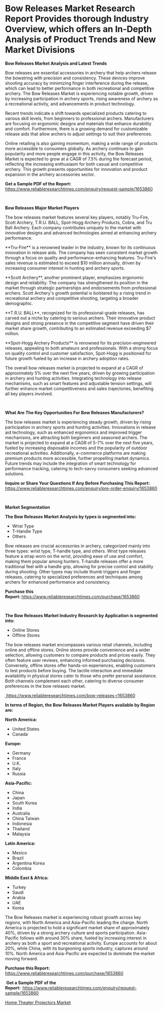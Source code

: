 <p><h1>Bow Releases Market Research Report Provides thorough Industry Overview, which offers an In-Depth Analysis of Product Trends and New Market Divisions</h1></p><p><strong>Bow Releases Market Analysis and Latest Trends</strong></p>
<p><p>Bow releases are essential accessories in archery that help archers release the bowstring with precision and consistency. These devices improve shooting accuracy by minimizing finger interference during the release, which can lead to better performance in both recreational and competitive archery. The Bow Releases Market is experiencing notable growth, driven by increasing participation in archery sports, rising awareness of archery as a recreational activity, and advancements in product technology.</p><p>Recent trends indicate a shift towards specialized products catering to various skill levels, from beginners to professional archers. Manufacturers are focusing on ergonomic designs and materials that enhance durability and comfort. Furthermore, there is a growing demand for customizable release aids that allow archers to adjust settings to suit their preferences. </p><p>Online retailing is also gaining momentum, making a wide range of products more accessible to consumers globally. As archery continues to gain popularity and more people engage in this activity, the Bow Releases Market is expected to grow at a CAGR of 7.5% during the forecast period, reflecting the increasing enthusiasm for both casual and competitive archery. This growth presents opportunities for innovation and product expansion in the archery accessories sector.</p></p>
<p><strong>Get a Sample PDF of the Report:&nbsp;</strong> <a href="https://www.reliableresearchtimes.com/enquiry/request-sample/1653860?utm_campaign=2792&utm_medium=2&utm_source=Github&utm_content=ia&utm_term=07032025&utm_id=bow-releases">https://www.reliableresearchtimes.com/enquiry/request-sample/1653860</a></p>
<p>&nbsp;</p>
<p><strong>Bow Releases Major Market Players</strong></p>
<p><p>The bow releases market features several key players, notably Tru-Fire, Scott Archery, T.R.U. BALL, Spot-Hogg Archery Products, Cobra, and Tru Ball Archery. Each company contributes uniquely to the market with innovative designs and advanced technologies aimed at enhancing archery performance.</p><p>**Tru-Fire** is a renowned leader in the industry, known for its continuous innovation in release aids. The company has seen consistent market growth through a focus on quality and performance-enhancing features. Tru-Fire's sales revenue is estimated to exceed $10 million annually, driven by increasing consumer interest in hunting and archery sports.</p><p>**Scott Archery**, another prominent player, emphasizes ergonomic design and reliability. The company has strengthened its position in the market through strategic partnerships and endorsements from professional archers. Scott Archery's growth potential is bolstered by a rising trend in recreational archery and competitive shooting, targeting a broader demographic.</p><p>**T.R.U. BALL**, recognized for its professional-grade releases, has carved out a niche by catering to serious archers. Their innovative product designs and strong presence in the competitive segment have driven their market share growth, contributing to an estimated revenue exceeding $7 million.</p><p>**Spot-Hogg Archery Products** is renowned for its precision-engineered releases, appealing to both amateurs and professionals. With a strong focus on quality control and customer satisfaction, Spot-Hogg is positioned for future growth fueled by an increase in archery adoption rates.</p><p>The overall bow releases market is projected to expand at a CAGR of approximately 5% over the next five years, driven by growing participation in archery and hunting activities. Integrating technology into release mechanisms, such as smart features and adjustable tension settings, will further enhance market competitiveness and sales trajectories, benefiting all key players involved.</p></p>
<p>&nbsp;</p>
<p><strong>What Are The Key Opportunities For Bow Releases Manufacturers?</strong></p>
<p><p>The bow releases market is experiencing steady growth, driven by rising participation in archery sports and hunting activities. Innovations in release aid technology, such as enhanced ergonomics and improved trigger mechanisms, are attracting both beginners and seasoned archers. The market is projected to expand at a CAGR of 5-7% over the next five years, fueled by increasing disposable incomes and the popularity of outdoor recreational activities. Additionally, e-commerce platforms are making premium products more accessible, further propelling market dynamics. Future trends may include the integration of smart technology for performance tracking, catering to tech-savvy consumers seeking advanced solutions.</p></p>
<p><strong>Inquire or Share Your Questions If Any Before Purchasing This Report:</strong> <a href="https://www.reliableresearchtimes.com/enquiry/pre-order-enquiry/1653860?utm_campaign=2792&utm_medium=2&utm_source=Github&utm_content=ia&utm_term=07032025&utm_id=bow-releases">https://www.reliableresearchtimes.com/enquiry/pre-order-enquiry/1653860</a></p>
<p>&nbsp;</p>
<p><strong>Market Segmentation</strong></p>
<p><strong>The Bow Releases Market Analysis by types is segmented into:</strong></p>
<p><ul><li>Wrist Type</li><li>T-Handle Type</li><li>Others</li></ul></p>
<p><p>Bow releases are crucial accessories in archery, categorized mainly into three types: wrist type, T-handle type, and others. Wrist type releases feature a strap worn on the wrist, providing ease of use and comfort, making them popular among hunters. T-handle releases offer a more traditional feel with a handle grip, allowing for precise control and stability during shooting. Other types may include thumb triggers and finger releases, catering to specialized preferences and techniques among archers for enhanced performance and consistency.</p></p>
<p><strong>Purchase this Report:&nbsp;</strong><a href="https://www.reliableresearchtimes.com/purchase/1653860?utm_campaign=2792&utm_medium=2&utm_source=Github&utm_content=ia&utm_term=07032025&utm_id=bow-releases">https://www.reliableresearchtimes.com/purchase/1653860</a></p>
<p>&nbsp;</p>
<p><strong>The Bow Releases Market Industry Research by Application is segmented into:</strong></p>
<p><ul><li>Online Stores</li><li>Offline Stores</li></ul></p>
<p><p>The bow releases market encompasses various retail channels, including online and offline stores. Online stores provide convenience and a wider selection, allowing customers to compare products and prices easily. They often feature user reviews, enhancing informed purchasing decisions. Conversely, offline stores offer hands-on experiences, enabling customers to test products before buying. The tactile interaction and immediate availability in physical stores cater to those who prefer personal assistance. Both channels complement each other, catering to diverse consumer preferences in the bow releases market.</p></p>
<p><a href="https://www.reliableresearchtimes.com/bow-releases-r1653860?utm_campaign=2792&utm_medium=2&utm_source=Github&utm_content=ia&utm_term=07032025&utm_id=bow-releases">&nbsp;https://www.reliableresearchtimes.com/bow-releases-r1653860</a></p>
<p><strong>In terms of Region, the Bow Releases Market Players available by Region are:</strong></p>
<p>
    <p> <strong> North America: </strong>
        <ul>
            <li>United States</li>
            <li>Canada</li>
        </ul>
        </p> 
    <p> <strong> Europe: </strong>
        <ul>
            <li>Germany</li>
            <li>France</li>
            <li>U.K.</li>
            <li>Italy</li>
            <li>Russia</li>
        </ul>
        </p> 
    <p> <strong> Asia-Pacific: </strong>
        <ul>
            <li>China</li>
            <li>Japan</li>
            <li>South Korea</li>
            <li>India</li>
            <li>Australia</li>
            <li>China Taiwan</li>
            <li>Indonesia</li>
            <li>Thailand</li>
            <li>Malaysia</li>
        </ul>
        </p> 
    <p> <strong> Latin America: </strong>
        <ul>
            <li>Mexico</li>
            <li>Brazil</li>
            <li>Argentina Korea</li>
            <li>Colombia</li>
        </ul>
        </p> 
    <p> <strong> Middle East & Africa: </strong>
        <ul>
            <li>Turkey</li>
            <li>Saudi</li>
            <li>Arabia</li>
            <li>UAE</li>
            <li>Korea</li>
        </ul>
    </p>
    </p>
<p><p>The Bow Releases market is experiencing robust growth across key regions, with North America and Asia-Pacific leading the charge. North America is projected to hold a significant market share of approximately 40%, driven by a strong archery culture and sports participation. Asia-Pacific follows with around 30% share, fueled by increasing interest in archery as both a sport and recreational activity. Europe accounts for about 20%, while China, with its burgeoning sports industry, captures around 10%. North America and Asia-Pacific are expected to dominate the market moving forward.</p></p>
<p><strong>Purchase this Report: </strong><a href="https://www.reliableresearchtimes.com/purchase/1653860?utm_campaign=2792&utm_medium=2&utm_source=Github&utm_content=ia&utm_term=07032025&utm_id=bow-releases">https://www.reliableresearchtimes.com/purchase/1653860</a></p>
<p>&nbsp;<strong>Get a Sample PDF of the Report:&nbsp;&nbsp;</strong><a href="https://www.reliableresearchtimes.com/enquiry/request-sample/1653860?utm_campaign=2792&utm_medium=2&utm_source=Github&utm_content=ia&utm_term=07032025&utm_id=bow-releases">https://www.reliableresearchtimes.com/enquiry/request-sample/1653860</a></p>
<p><strong></strong></p>
<p><p><a href="https://github.com/danikabiele541/Market-Research-Report-List-1/blob/main/home-theater-projectors-market.md?utm_campaign=2792&utm_medium=2&utm_source=Github&utm_content=ia&utm_term=07032025&utm_id=bow-releases">Home Theater Projectors Market</a></p></p>